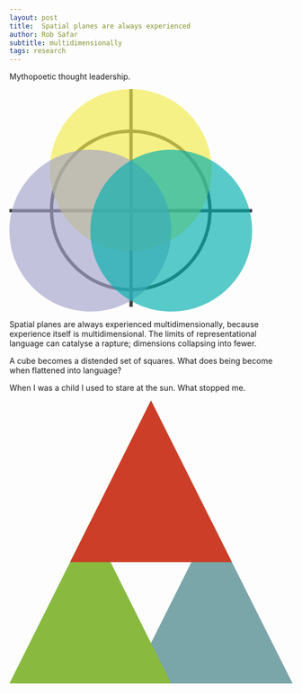 ```yaml
---
layout: post
title:  Spatial planes are always experienced
author: Rob Safar
subtitle: multidimensionally
tags: research
---
```

Mythopoetic thought leadership. 

<div class="wellHelloThere">
    <svg version="1.1" xmlns="http://www.w3.org/2000/svg" xmlns:xlink="http://www.w3.org/1999/xlink" x="0" y="0" width="432" height="396" viewBox="0, 0, 432, 396">
      <g id="Layer_1">
        <path d="M216,72 C295.529,72 360,136.471 360,216 C360,295.529 295.529,360 216,360 C136.471,360 72,295.529 72,216 C72,136.471 136.471,72 216,72 z M216,78 C139.785,78 78,139.785 78,216 C78,292.215 139.785,354 216,354 C292.215,354 354,292.215 354,216 C354,139.785 292.215,78 216,78 z" fill="#404040"/>
        <path class="path" d="M216.5,216.5 L216.5,-11.5" fill-opacity="0" stroke="#404040" stroke-width="6" stroke-linecap="square"/>
        <path class="path" d="M216.5,216.5 L432.5,216.5" fill-opacity="0" stroke="#404040" stroke-width="6" stroke-linecap="square"/>
        <path class="path" d="M216.5,216.5 L216.5,384.5" fill-opacity="0" stroke="#404040" stroke-width="6" stroke-linecap="square"/>
        <path class="path" d="M216.5,216.5 L0.5,216.5" fill-opacity="0" stroke="#404040" stroke-width="6" stroke-linecap="square"/>
        <path class="blendMultiply" d="M216,288 C136.471,288 72,223.529 72,144 C72,64.471 136.471,0 216,0 C295.529,0 360,64.471 360,144 C360,223.529 295.529,288 216,288 z" fill="#f3eb47" fill-opacity="0.65"/>
        <path class="blendMultiply" d="M144,396 C64.471,396 0,331.529 0,252 C0,172.471 64.471,108 144,108 C223.529,108 288,172.471 288,252 C288,331.529 223.529,396 144,396 z" fill="#a4a4cb" fill-opacity="0.65"/>
        <path class="blendMultiply" d="M288,396 C208.471,396 144,331.529 144,252 C144,172.471 208.471,108 288,108 C367.529,108 432,172.471 432,252 C432,331.529 367.529,396 288,396 z" fill="#00afae" fill-opacity="0.65"/>
      </g>
    </svg>
</div>

Spatial planes are always experienced multidimensionally, because experience itself is multidimensional. The limits of representational language can catalyse a rapture; dimensions collapsing into fewer. 

A cube becomes a distended set of squares. What does being become when flattened into language? 

When I was a child I used to stare at the sun. What stopped me. 

<div class="wellHelloThere">
    <svg version="1.1" xmlns="http://www.w3.org/2000/svg" xmlns:xlink="http://www.w3.org/1999/xlink" x="0" y="0" width="504" height="504" viewBox="0, 0, 504, 504">
      <g id="Layer_1">
        <path class="blendNormal" d="M360,216 L504,504 L216,504 z" fill="#7aa6aa"/>
        <path class="blendNormal" d="M144,216 L288,504 L0,504 z" fill="#89ba3f"/>
        <path class="blendNormal" d="M252,0 L396,288 L108,288 z" fill="#cc3e27"/>
      </g>
    </svg>
</div>

